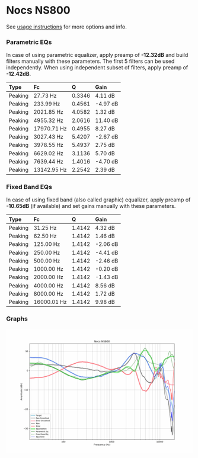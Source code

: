 # Nocs NS800
See [usage instructions](https://github.com/jaakkopasanen/AutoEq#usage) for more options and info.

### Parametric EQs
In case of using parametric equalizer, apply preamp of **-12.32dB** and build filters manually
with these parameters. The first 5 filters can be used independently.
When using independent subset of filters, apply preamp of **-12.42dB**.

| Type    | Fc          |      Q | Gain     |
|:--------|:------------|:-------|:---------|
| Peaking | 27.73 Hz    | 0.3346 | 4.11 dB  |
| Peaking | 233.99 Hz   | 0.4561 | -4.97 dB |
| Peaking | 2021.85 Hz  | 4.0582 | 1.32 dB  |
| Peaking | 4955.32 Hz  | 2.0616 | 11.40 dB |
| Peaking | 17970.71 Hz | 0.4955 | 8.27 dB  |
| Peaking | 3027.43 Hz  | 5.4207 | -2.67 dB |
| Peaking | 3978.55 Hz  | 5.4937 | 2.75 dB  |
| Peaking | 6629.02 Hz  | 3.1136 | 5.70 dB  |
| Peaking | 7639.44 Hz  | 1.4016 | -4.70 dB |
| Peaking | 13142.95 Hz | 2.2542 | 2.39 dB  |

### Fixed Band EQs
In case of using fixed band (also called graphic) equalizer, apply preamp of **-10.65dB**
(if available) and set gains manually with these parameters.

| Type    | Fc          |      Q | Gain     |
|:--------|:------------|:-------|:---------|
| Peaking | 31.25 Hz    | 1.4142 | 4.32 dB  |
| Peaking | 62.50 Hz    | 1.4142 | 1.46 dB  |
| Peaking | 125.00 Hz   | 1.4142 | -2.06 dB |
| Peaking | 250.00 Hz   | 1.4142 | -4.41 dB |
| Peaking | 500.00 Hz   | 1.4142 | -2.46 dB |
| Peaking | 1000.00 Hz  | 1.4142 | -0.20 dB |
| Peaking | 2000.00 Hz  | 1.4142 | -1.43 dB |
| Peaking | 4000.00 Hz  | 1.4142 | 8.56 dB  |
| Peaking | 8000.00 Hz  | 1.4142 | 1.72 dB  |
| Peaking | 16000.01 Hz | 1.4142 | 9.98 dB  |

### Graphs
![](./Nocs%20NS800.png)